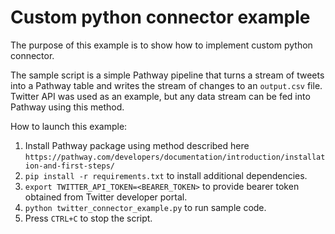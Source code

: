 # Custom python connector example

The purpose of this example is to show how to implement custom python connector.

The sample script is a simple Pathway pipeline that turns a stream of tweets into a Pathway table and writes the stream of changes to an `output.csv` file. Twitter API was used as an example, but any data stream can be fed into Pathway using this method.

How to launch this example:
1. Install Pathway package using method described here `https://pathway.com/developers/documentation/introduction/installation-and-first-steps/` 
2. `pip install -r requirements.txt` to install additional dependencies.
3. `export TWITTER_API_TOKEN=<BEARER_TOKEN>` to provide bearer token obtained from Twitter developer portal.
4. `python twitter_connector_example.py` to run sample code.
5. Press `CTRL+C` to stop the script.